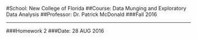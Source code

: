 #School: New College of Florida
##Course: Data Munging and Exploratory Data Analysis
##Professor: Dr. Patrick McDonald
###Fall 2016
______

###Homework 2
###Date: 28 AUG 2016
